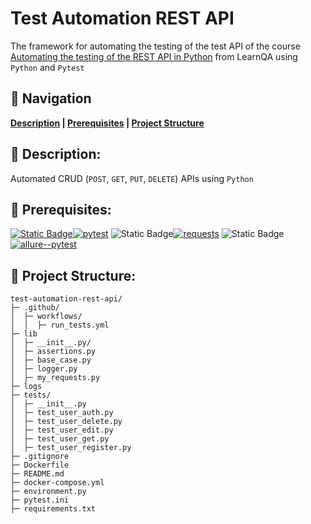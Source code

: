 # Test Automation REST API

The framework for automating the testing of the test API of the course [Automating the testing of the REST API in Python](https://www.learnqa.ru/python_api) from LearnQA using `Python` and `Pytest`

## :pushpin: Navigation

**[Description](https://github.com/vypiemzalyubov/test-automation-rest-api#rocket-description) | [Prerequisites](https://github.com/vypiemzalyubov/test-automation-rest-api#rocket-prerequisites) | [Project Structure](https://github.com/vypiemzalyubov/test-automation-rest-api#rocket-project-structure)**

## :pushpin: Description:

Automated CRUD (`POST`, `GET`, `PUT`, `DELETE`) APIs using `Python`

## :pushpin: Prerequisites:

[![Static Badge](https://img.shields.io/badge/pytest-gray)](https://pypi.python.org/pypi/pytest)[![pytest](https://img.shields.io/pypi/v/allure-pytest)](https://pypi.python.org/pypi/pytest)
![Static Badge](https://img.shields.io/badge/requests-gray)[![requests](https://img.shields.io/pypi/v/allure-pytest)](https://pypi.python.org/pypi/requests)
![Static Badge](https://img.shields.io/badge/allure--pytest-gray)[![allure--pytest](https://img.shields.io/pypi/v/allure-pytest)](https://pypi.python.org/pypi/allure-pytest)

## :pushpin: Project Structure:

```
test-automation-rest-api/
├─ .github/
│  ├─ workflows/
│  │  ├─ run_tests.yml
├─ lib
│  ├─ __init__.py/
│  ├─ assertions.py
│  ├─ base_case.py
│  ├─ logger.py
│  ├─ my_requests.py
├─ logs 
├─ tests/
│  ├─ __init__.py
│  ├─ test_user_auth.py
│  ├─ test_user_delete.py
│  ├─ test_user_edit.py
│  ├─ test_user_get.py
│  ├─ test_user_register.py
├─ .gitignore
├─ Dockerfile
├─ README.md
├─ docker-compose.yml
├─ environment.py
├─ pytest.ini
├─ requirements.txt
```
